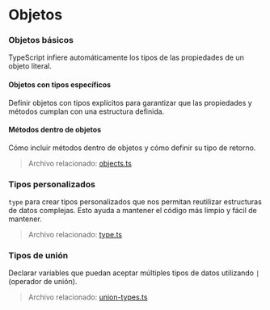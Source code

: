 # Objetos

### Objetos básicos
TypeScript infiere automáticamente los tipos de las propiedades de un objeto literal.


#### Objetos con tipos específicos
Definir objetos con tipos explícitos para garantizar que las propiedades y métodos cumplan con una estructura definida.

#### Métodos dentro de objetos
Cómo incluir métodos dentro de objetos y cómo definir su tipo de retorno.

> Archivo relacionado: [objects.ts](objects.ts)

### Tipos personalizados
`type` para crear tipos personalizados que nos permitan reutilizar estructuras de datos complejas. Esto ayuda a mantener el código más limpio y fácil de mantener.

> Archivo relacionado: [type.ts](type.ts)

### Tipos de unión
Declarar variables que puedan aceptar múltiples tipos de datos utilizando `|` (operador de unión).

> Archivo relacionado: [union-types.ts](union-types.ts)
